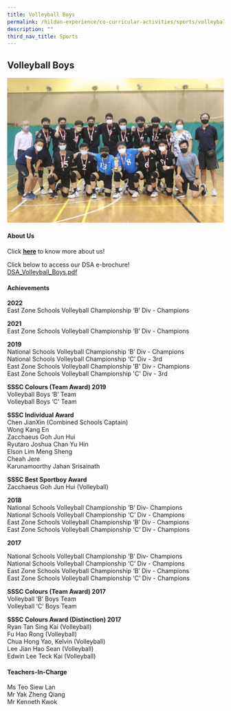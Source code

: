 ```yaml
---
title: Volleyball Boys
permalink: /hildan-experience/co-curricular-activities/sports/volleyball-boys/
description: ""
third_nav_title: Sports
---
```

Volleyball Boys
---------------


![](/images/CCA/VB%20Boys.jpg)


#### About Us

Click **[here](/files/CCA/Volleyball_Boys_presentation_V2.pdf)** to know more about us!  
  
Click below to access our DSA e-brochure!  
[DSA\_Volleyball\_Boys.pdf](https://sthildassec-moe-edu-sg-admin.cwp.sg/qql/slot/u168/CCA%202021/Sports%20CCA/Latest%20PDF/DSA_Volleyball_Boys.pdf)

#### Achievements

**2022**<br>
East Zone Schools Volleyball Championship ‘B’ Div - Champions

**2021**<br>
East Zone Schools Volleyball Championship ‘B’ Div - Champions

**2019**<br>
National Schools Volleyball Championship ‘B’ Div - Champions  
National Schools Volleyball Championship ‘C’ Div \- 3rd  
East Zone Schools Volleyball Championship 'B' Div \- Champions  
East Zone Schools Volleyball Championship 'C' Div \- 3rd

**SSSC Colours (Team Award) 2019**  
Volleyball Boys ‘B’ Team  
Volleyball Boys ‘C’ Team  
  
**SSSC Individual Award**  
Chen JianXin (Combined Schools Captain)  
Wong Kang En  
Zacchaeus Goh Jun Hui  
Ryutaro Joshua Chan Yu Hin  
Elson Lim Meng Sheng  
Cheah Jere  
Karunamoorthy Jahan Srisainath

**SSSC Best Sportboy Award**  
Zacchaeus Goh Jun Hui (Volleyball)

  

**2018**  
National Schools Volleyball Championship ‘B’ Div- Champions  
National Schools Volleyball Championship ‘C’ Div - Champions  
East Zone Schools Volleyball Championship ‘B’ Div - Champions  
East Zone Schools Volleyball Championship ‘C’ Div \- Champions 

  

**2017**

National Schools Volleyball Championship ‘B’ Div- Champions  
National Schools Volleyball Championship ‘C’ Div - Champions  
East Zone Schools Volleyball Championship ‘B’ Div - Champions  
East Zone Schools Volleyball Championship ‘C’ Div \- Champions 

  

**SSSC Colours (Team Award) 2017**  
Volleyball ‘B’ Boys Team  
Volleyball ‘C’ Boys Team

**SSSC Colours Award (Distinction) 2017**  
Ryan Tan Sing Kai (Volleyball)  
Fu Hao Rong (Volleyball)  
Chua Hong Yao, Kelvin (Volleyball)  
Lee Jian Hao Sean (Volleyball)  
Edwin Lee Teck Kai (Volleyball)

#### Teachers-In-Charge

Ms Teo Siew Lan  
Mr Yak Zheng Qiang  
Mr Kenneth Kwok